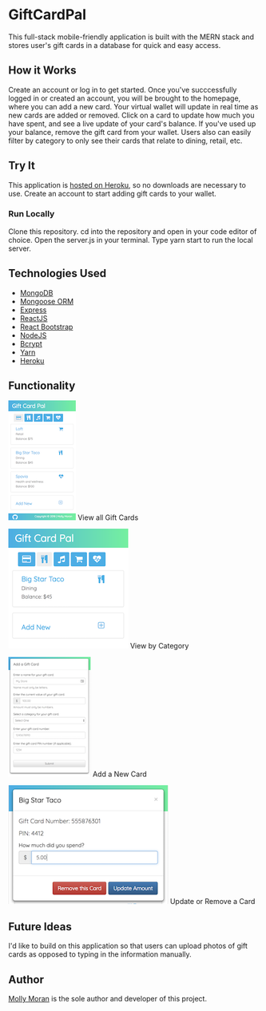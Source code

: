 # GiftCardPal
This full-stack mobile-friendly application is built with the MERN stack and stores user's gift cards in a database for quick and easy access. 

## How it Works
Create an account or log in to get started. Once you've succcessfully logged in or created an account, you will be brought to the homepage, where you can add a new card. Your virtual wallet will update in real time as new cards are added or removed. Click on a card to update how much you have spent, and see a live update of your card's balance. If you've used up your balance, remove the gift card from your wallet. Users also can easily filter by category to only see their cards that relate to dining, retail, etc.

## Try It
This application is [hosted on Heroku](https://giftcardpal.herokuapp.com/), so no downloads are necessary to use. Create an account to start adding gift cards to your wallet.

### Run Locally
Clone this repository. cd into the repository and open in your code editor of choice. Open the server.js in your terminal. Type yarn start to run the local server.

## Technologies Used
- [MongoDB](https://www.mongodb.com/)
- [Mongoose ORM](http://mongoosejs.com/)
- [Express](https://www.npmjs.com/package/express)
- [ReactJS](https://reactjs.org/)
- [React Bootstrap](https://react-bootstrap.github.io/)
- [NodeJS](https://nodejs.org/en/)
- [Bcrypt](https://www.npmjs.com/package/bcrypt)
- [Yarn](https://yarnpkg.com/en/)
- [Heroku](https://herokuapp.com)

## Functionality
![view all](screenshots/home.png)
View all Gift Cards

![view by category](screenshots/category.png)
View by Category

![add a card](screenshots/add.png)
Add a New Card

![update](screenshots/update.png)
Update or Remove a Card

## Future Ideas 
I'd like to build on this application so that users can upload photos of gift cards as opposed to typing in the information manually. 

## Author
[Molly Moran](https://github.com/mcginnis92) is the sole author and developer of this project.

